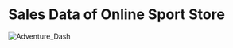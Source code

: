 # Sales Data of Online Sport Store

![Adventure_Dash](https://github.com/DzungDo82/Visual_sport_store/assets/138108830/069b33f0-ea5d-4100-a0c8-b0282598e8be)
